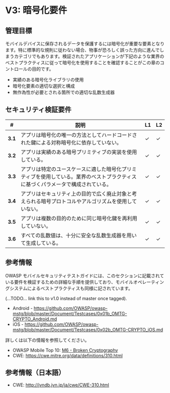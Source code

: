 # V3: 暗号化要件

## 管理目標

モバイルデバイスに保存されるデータを保護するには暗号化が重要な要素となります。特に標準的な規則に従わない場合、物事が恐ろしく誤った方向に進んでしまうカテゴリでもあります。検証されたアプリケーションが下記のような業界のベストプラクティスに従って暗号化を使用することを確認することがこの章のコントロールの目的です。

- 実績のある暗号化ライブラリの使用
- 暗号化要素の適切な選択と構成
- 無作為性が必要とされる箇所での適切な乱数生成器

## セキュリティ検証要件

| # | 説明 | L1 | L2 |
| --- | --- | --- | --- |
| **3.1** | アプリは暗号化の唯一の方法としてハードコードされた鍵による対称暗号化に依存していない。 | ✓ | ✓ |
| **3.2** | アプリは実績のある暗号プリミティブの実装を使用している。 | ✓ | ✓ |
| **3.3** | アプリは特定のユースケースに適した暗号化プリミティブを使用している。業界のベストプラクティスに基づくパラメータで構成されている。 | ✓ | ✓|
| **3.4** | アプリはセキュリティ上の目的で広く廃止対象と考えられる暗号プロトコルやアルゴリズムを使用していない。 | ✓ | ✓|
| **3.5** | アプリは複数の目的のために同じ暗号化鍵を再利用していない。 | ✓ | ✓ |
| **3.6** | すべての乱数値は、十分に安全な乱数生成器を用いて生成している。 | ✓ | ✓ |

## 参考情報

OWASP モバイルセキュリティテストガイドには、このセクションに記載されている要件を検証するための詳細な手順を提供しており、モバイルオペレーティングシステムによるベストプラクティスも同様に記されています。

(...TODO... link this to v1.0 instead of master once tagged).

- Android - https://github.com/OWASP/owasp-mstg/blob/master/Document/Testcases/0x01b_OMTG-CRYPTO_Android.md
- iOS - https://github.com/OWASP/owasp-mstg/blob/master/Document/Testcases/0x02b_OMTG-CRYPTO_iOS.md

詳しくは以下の情報を参照してください。

- OWASP Mobile Top 10: [M6 - Broken Cryptography](https://www.owasp.org/index.php/Mobile_Top_10_2014-M6)
- CWE: https://cwe.mitre.org/data/definitions/310.html

## 参考情報（日本語）

- CWE: http://jvndb.jvn.jp/ja/cwe/CWE-310.html
